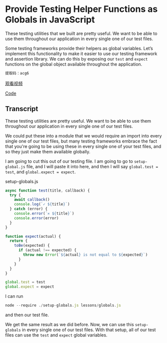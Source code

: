 # Provide Testing Helper Functions as Globals in JavaScript

These testing utilities that we built are pretty useful. We want to be able to use them throughout our application in every single one of our test files.

Some testing frameworks provide their helpers as global variables. Let’s implement this functionality to make it easier to use our testing framework and assertion library. We can do this by exposing our `test` and `expect` functions on the global object available throughout the application.

```jsx
提取码：acg6
```

[观看视频](https://pan.baidu.com/s/1WmJYsCm-kV4zr4H6SRw_pg)

[Code](https://github.com/kentcdodds/js-testing-fundamentals/tree/egghead-2018/lessons/05-provide-helper-functions-as-globals)

## Transcript

These testing utilities are pretty useful. We want to be able to use them throughout our application in every single one of our test files.

We could put these into a module that we would require an import into every single one of our test files, but many testing frameworks embrace the fact that you're going to be using these in every single one of your test files, and so they just make them available globally.

I am going to cut this out of our testing file. I am going to go to `setup-global.js` file, and I will paste it into here, and then I will say `global.test = test`, and `global.expect = expect`.

setup-globals.js

```jsx
async function test(title, callback) {
  try {
    await callback()
    console.log(`✓ ${title}`)
  } catch (error) {
    console.error(`✕ ${title}`)
    console.error(error)
  }
}

function expect(actual) {
  return {
    toBe(expected) {
      if (actual !== expected) {
        throw new Error(`${actual} is not equal to ${expected}`)
      }
    }
  }
}

global.test = test
global.expect = expect
```

I can run

```jsx
node --require ./setup-globals.js lessons/globals.js
```

and then our test file.

We get the same result as we did before. Now, we can use this `setup-globals` in every single one of our test files. With that setup, all of our test files can use the `test` and `expect` global variables.